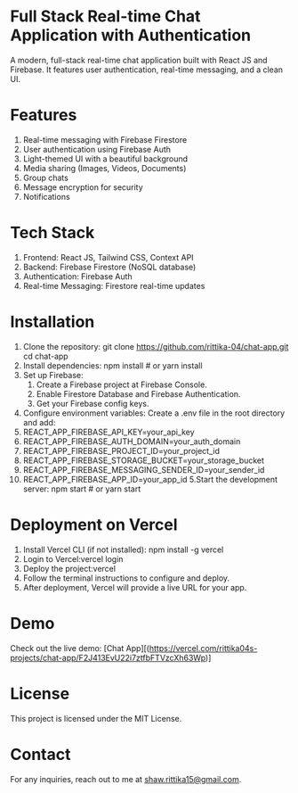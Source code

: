 # Full Stack Real-time Chat Application with Authentication
A modern, full-stack real-time chat application built with React JS and Firebase. It features user authentication, real-time messaging, and a clean UI.

# Features
1. Real-time messaging with Firebase Firestore
2. User authentication using Firebase Auth
3. Light-themed UI with a beautiful background
4. Media sharing (Images, Videos, Documents)
5. Group chats
6. Message encryption for security
7. Notifications

# Tech Stack
1.  Frontend: React JS, Tailwind CSS, Context API
2.  Backend: Firebase Firestore (NoSQL database)
3.  Authentication: Firebase Auth
4.  Real-time Messaging: Firestore real-time updates

# Installation
1.  Clone the repository: git clone https://github.com/rittika-04/chat-app.git
   cd chat-app
2. Install dependencies: npm install  # or yarn install
3. Set up Firebase:
   1.  Create a Firebase project at Firebase Console.
   2.  Enable Firestore Database and Firebase Authentication.
   3.  Get your Firebase config keys.
4.  Configure environment variables: Create a .env file in the root directory and add:
   1. REACT_APP_FIREBASE_API_KEY=your_api_key
   2. REACT_APP_FIREBASE_AUTH_DOMAIN=your_auth_domain
   3. REACT_APP_FIREBASE_PROJECT_ID=your_project_id
   4. REACT_APP_FIREBASE_STORAGE_BUCKET=your_storage_bucket
   5. REACT_APP_FIREBASE_MESSAGING_SENDER_ID=your_sender_id
   6. REACT_APP_FIREBASE_APP_ID=your_app_id
5.Start the development server: npm start  # or yarn start

# Deployment on Vercel
1.  Install Vercel CLI (if not installed): npm install -g vercel
2.  Login to Vercel:vercel login
3.  Deploy the project:vercel
4.  Follow the terminal instructions to configure and deploy.
5.  After deployment, Vercel will provide a live URL for your app.

# Demo
Check out the live demo: [Chat App][(https://vercel.com/rittika04s-projects/chat-app/F2J413EvU22i7ztfbFTVzcXh63Wp)]

# License
This project is licensed under the MIT License.

# Contact
For any inquiries, reach out to me at shaw.rittika15@gmail.com.
